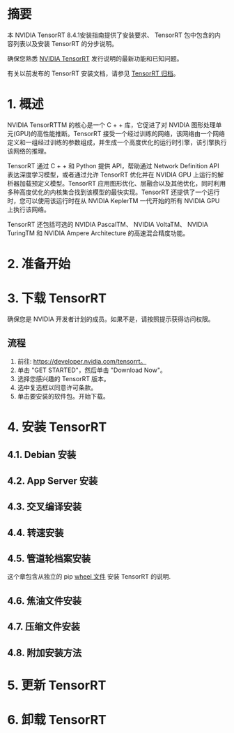 # 摘要

本 NVIDIA TensorRT 8.4.1安装指南提供了安装要求、 TensorRT 包中包含的内容列表以及安装 TensorRT 的分步说明。

确保您熟悉 [NVIDIA TensorRT](https://docs.nvidia.com/deeplearning/tensorrt/release-notes/index.html) 发行说明的最新功能和已知问题。

有关以前发布的 TensorRT 安装文档，请参见 [TensorRT 归档](https://docs.nvidia.com/deeplearning/tensorrt/archives/index.html)。
# 1. 概述
NVIDIA TensorRTTM 的核心是一个 C + + 库，它促进了对 NVIDIA 图形处理单元(GPU)的高性能推断。TensorRT 接受一个经过训练的网络，该网络由一个网络定义和一组经过训练的参数组成，并生成一个高度优化的运行时引擎，该引擎执行该网络的推理。

TensorRT 通过 C + + 和 Python 提供 API，帮助通过 Network Definition API 表达深度学习模型，或者通过允许 TensorRT 优化并在 NVIDIA GPU 上运行的解析器加载预定义模型。TensorRT 应用图形优化、层融合以及其他优化，同时利用多种高度优化的内核集合找到该模型的最快实现。TensorRT 还提供了一个运行时，您可以使用该运行时在从 NVIDIA KeplerTM 一代开始的所有 NVIDIA GPU 上执行该网络。

TensorRT 还包括可选的 NVIDIA PascalTM、 NVIDIA VoltaTM、 NVIDIA TuringTM 和 NVIDIA Ampere Architecture 的高速混合精度功能。

# 2. 准备开始
# 3. 下载 TensorRT
确保您是 NVIDIA 开发者计划的成员。如果不是，请按照提示获得访问权限。

## 流程
1. 前往: https://developer.nvidia.com/tensorrt。
2. 单击 "GET STARTED"，然后单击 "Download Now"。
3. 选择您感兴趣的 TensorRT 版本。
4. 选中复选框以同意许可条款。
5. 单击要安装的软件包。开始下载。

# 4. 安装 TensorRT
## 4.1. Debian 安装
## 4.2. App Server 安装
## 4.3. 交叉编译安装
## 4.4. 转速安装
## 4.5. 管道轮档案安装
这个章包含从独立的 pip [wheel 文件](https://pip.pypa.io/en/stable/reference/pip_wheel/) 安装 TensorRT 的说明.


## 4.6. 焦油文件安装
## 4.7. 压缩文件安装
## 4.8. 附加安装方法
# 5. 更新 TensorRT
# 6. 卸载 TensorRT
